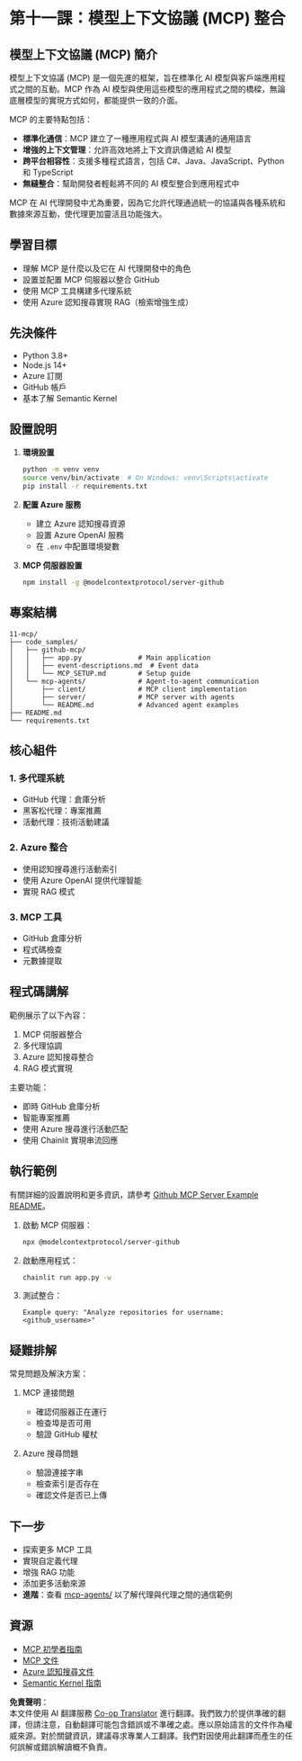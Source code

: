 <!--
CO_OP_TRANSLATOR_METADATA:
{
  "original_hash": "e255edb8423b34b4bba20263ef38f208",
  "translation_date": "2025-08-21T12:07:44+00:00",
  "source_file": "11-mcp/README.md",
  "language_code": "tw"
}
-->
# 第十一課：模型上下文協議 (MCP) 整合

## 模型上下文協議 (MCP) 簡介

模型上下文協議 (MCP) 是一個先進的框架，旨在標準化 AI 模型與客戶端應用程式之間的互動。MCP 作為 AI 模型與使用這些模型的應用程式之間的橋樑，無論底層模型的實現方式如何，都能提供一致的介面。

MCP 的主要特點包括：

- **標準化通信**：MCP 建立了一種應用程式與 AI 模型溝通的通用語言  
- **增強的上下文管理**：允許高效地將上下文資訊傳遞給 AI 模型  
- **跨平台相容性**：支援多種程式語言，包括 C#、Java、JavaScript、Python 和 TypeScript  
- **無縫整合**：幫助開發者輕鬆將不同的 AI 模型整合到應用程式中  

MCP 在 AI 代理開發中尤為重要，因為它允許代理通過統一的協議與各種系統和數據來源互動，使代理更加靈活且功能強大。

## 學習目標
- 理解 MCP 是什麼以及它在 AI 代理開發中的角色  
- 設置並配置 MCP 伺服器以整合 GitHub  
- 使用 MCP 工具構建多代理系統  
- 使用 Azure 認知搜尋實現 RAG（檢索增強生成）  

## 先決條件
- Python 3.8+  
- Node.js 14+  
- Azure 訂閱  
- GitHub 帳戶  
- 基本了解 Semantic Kernel  

## 設置說明

1. **環境設置**  
   ```bash
   python -m venv venv
   source venv/bin/activate  # On Windows: venv\Scripts\activate
   pip install -r requirements.txt
   ```

2. **配置 Azure 服務**  
   - 建立 Azure 認知搜尋資源  
   - 設置 Azure OpenAI 服務  
   - 在 `.env` 中配置環境變數  

3. **MCP 伺服器設置**  
   ```bash
   npm install -g @modelcontextprotocol/server-github
   ```

## 專案結構

```
11-mcp/
├── code_samples/
│   ├── github-mcp/
│   │   ├── app.py              # Main application
│   │   ├── event-descriptions.md  # Event data
│   │   └── MCP_SETUP.md        # Setup guide
│   └── mcp-agents/             # Agent-to-agent communication
│       ├── client/             # MCP client implementation
│       ├── server/             # MCP server with agents
│       └── README.md           # Advanced agent examples
├── README.md
└── requirements.txt
```

## 核心組件

### 1. 多代理系統
- GitHub 代理：倉庫分析  
- 黑客松代理：專案推薦  
- 活動代理：技術活動建議  

### 2. Azure 整合
- 使用認知搜尋進行活動索引  
- 使用 Azure OpenAI 提供代理智能  
- 實現 RAG 模式  

### 3. MCP 工具
- GitHub 倉庫分析  
- 程式碼檢查  
- 元數據提取  

## 程式碼講解

範例展示了以下內容：
1. MCP 伺服器整合  
2. 多代理協調  
3. Azure 認知搜尋整合  
4. RAG 模式實現  

主要功能：
- 即時 GitHub 倉庫分析  
- 智能專案推薦  
- 使用 Azure 搜尋進行活動匹配  
- 使用 Chainlit 實現串流回應  

## 執行範例

有關詳細的設置說明和更多資訊，請參考 [Github MCP Server Example README](./code_samples/github-mcp/README.md)。

1. 啟動 MCP 伺服器：  
   ```bash
   npx @modelcontextprotocol/server-github
   ```

2. 啟動應用程式：  
   ```bash
   chainlit run app.py -w
   ```

3. 測試整合：  
   ```
   Example query: "Analyze repositories for username: <github_username>"
   ```

## 疑難排解

常見問題及解決方案：
1. MCP 連接問題  
   - 確認伺服器正在運行  
   - 檢查埠是否可用  
   - 驗證 GitHub 權杖  

2. Azure 搜尋問題  
   - 驗證連接字串  
   - 檢查索引是否存在  
   - 確認文件是否已上傳  

## 下一步
- 探索更多 MCP 工具  
- 實現自定義代理  
- 增強 RAG 功能  
- 添加更多活動來源  
- **進階**：查看 [mcp-agents/](../../../11-mcp/code_samples/mcp-agents) 以了解代理與代理之間的通信範例  

## 資源
- [MCP 初學者指南](https://aka.ms/mcp-for-beginners)  
- [MCP 文件](https://github.com/microsoft/semantic-kernel/tree/main/python/semantic-kernel/semantic_kernel/connectors/mcp)  
- [Azure 認知搜尋文件](https://learn.microsoft.com/azure/search/)  
- [Semantic Kernel 指南](https://learn.microsoft.com/semantic-kernel/)  

**免責聲明**：  
本文件使用 AI 翻譯服務 [Co-op Translator](https://github.com/Azure/co-op-translator) 進行翻譯。我們致力於提供準確的翻譯，但請注意，自動翻譯可能包含錯誤或不準確之處。應以原始語言的文件作為權威來源。對於關鍵資訊，建議尋求專業人工翻譯。我們對因使用此翻譯而產生的任何誤解或錯誤解讀概不負責。